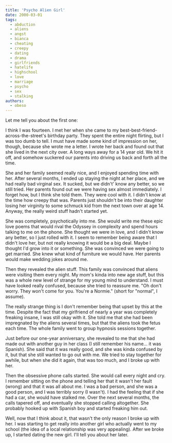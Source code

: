 ```yaml
---
title: 'Psycho Alien Girl'
date: 2000-03-01
tags:
  - abduction
  - aliens
  - angst
  - bianca
  - cheating
  - creepy
  - dating
  - drama
  - girlfriends
  - hatelife
  - highschool
  - love
  - marriage
  - psycho
  - sex
  - stalking
authors:
  - obeso
---
```


Let me tell you about the first one:

I think I was fourteen. I met her when she came to my best-best-friend-across-the-street's birthday party. They spent the entire night flirting, but I was too dumb to tell. I must have made some kind of impression on her, though, because she wrote me a letter. I wrote her back and found out that she lived in the next city over. A long ways away for a 14 year old. We hit it off, and somehow suckered our parents into driving us back and forth all the time.

She and her family seemed really nice, and I enjoyed spending time with her. After several months, I ended up staying the night at her place, and we had really bad virginal sex. It sucked, but we didn't' know any better, so we still tried. Her parents found out we were having sex almost immediately. I forget how, but I think she told them. They were cool with it. I didn't know at the time how creepy that was. Parents just shouldn't be into their daughter losing her virginity to some schmuck kid from the next town over at age 14. Anyway, the really weird stuff hadn't started yet.

She was completely, psychotically into me. She would write me these epic love poems that would rival the Odyssey in complexity and spend hours talking to me on the phone. She thought we were in love, and I didn't know any better, so I just rolled with it. I seem to remember being aware that I didn't love her, but not really knowing it would be a big deal. Maybe I thought I'd grow into it or something. She was convinced we were going to get married. She knew what kind of furniture we would have. Her parents would make wedding jokes around me.

Then they revealed the alien stuff. This family was convinced that aliens were visiting them every night. My mom's kinda into new age stuff, but this was a whole new level of strange for my young mind to understand. I must have looked really confused, because she tried to reassure me. "Oh don't worry. They won't come for you. You're a Normie." (short for "normal", I assume).

The really strange thing is I don't remember being that upset by this at the time. Despite the fact that my girlfriend of nearly a year was completely freaking insane, I was still okay with it. She told me that she had been impregnated by the aliens several times, but that the aliens took the fetus each time. The whole family went to group hypnosis sessions together.

Just before our one-year anniversary, she revealed to me that she had made out with another guy in her class (I still remember his name... it was Spanish). She said that it was really good, and she was kinda confused by it, but that she still wanted to go out with me. We tried to stay together for awhile, but when she did it again, that was too much, and I broke up with her.

Then the obsessive phone calls started. She would call every night and cry. I remember sitting on the phone and telling her that it wasn't her fault (wrong) and that it was all about me. I was a bad person, and she was a good person, and I was terribly sorry (I wasn't). I had the feeling that if she had a car, she would have stalked me. Over the next several months, the calls tapered off, and eventually she stopped calling altogether. She probably hooked up with Spanish boy and started freaking him out.

Well, now that I think about it, that wasn't the only reason I broke up with her. I was starting to get really into another girl who actually went to my school (the idea of a local relationship was very appealing). After we broke up, I started dating the new girl. I'll tell you about her later.
